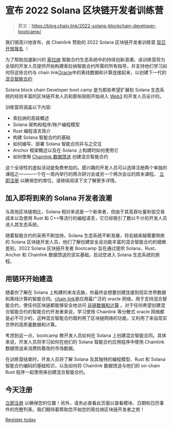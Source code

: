 # 宣布 2022 Solana 区块链开发者训练营

> 原文：<https://blog.chain.link/2022-solana-blockchain-developer-bootcamp/>

我们很高兴地宣布，由 Chainlink 赞助的 2022 Solana 区块链开发者训练营 [现已开放报名](https://chain.link/bootcamp/solana-2022) ！

为了帮助加速新兴的 [索拉纳](https://solana.com/) 智能合约生态系统中的持续创新浪潮，该训练营将为全球的开发人员提供开始构建索拉纳智能合约所需的所有指导，并支持他们学习如何将这些合约与 chain link[Oracle](https://chain.link/education/blockchain-oracles)中的离线数据和计算连接起来，以创建下一代的 [混合智能合约](https://blog.chain.link/hybrid-smart-contracts-explained/)

Solana block chain Developer boot camp 是为那些希望扩展到 Solana 生态系统的经验丰富的区块链开发人员和那些刚刚开始进入 [Web3](https://blog.chain.link/web3) 的开发人员设计的。

训练营将涵盖以下内容:

*   索拉纳的高级概述
*   Solana 架构和程序/账户编程模型
*   Rust 编程语言简介
*   构建 Solana 智能合约的基础
*   如何编写、部署 Solana 智能合同并与之交互
*   Anchor 框架概述以及在 Solana 上构建时如何使用它
*   如何使用 [Chainlink 数据馈送](https://data.chain.link/) 创建混合智能合约

这个全球性的虚拟活动是免费参加的。感兴趣的开发人员可以选择注册两个单独的课程之一——一个在一周内举行的两次研讨会或另一个两次会议的周末课程。 [立即注册](https://chain.link/bootcamp/solana-2022) 以确保您的席位，请继续阅读下文了解更多详情。

## 加入即将到来的 Solana 开发者浪潮

与其他区块链相比，Solana 相对来说是一个新来者，但由于其高吞吐量和低交易成本以及使用 Rust 和 C++等流行的编程语言，它已经吸引了数以千计的开发人员进入其生态系统。

随着智能合约的采用不断加快，Solana 生态系统不断发展，将会越来越需要熟练的 Solana 区块链开发人员，他们了解创建安全且功能丰富的混合智能合约的细微差别。2022 Solana 区块链开发者 Bootcamp 旨在通过提供 Solana、Rust、Anchor 和 Chainlink 数据馈送的坚实基础，启动您进入 Solana 生态系统的旅程。

## 用链环开始建造

随着你了解在 Solana 上构建的来龙去脉，你最终会想要创建连接到现实世界数据和离线计算的智能合同。[chain link](https://chain.link/)是应用最广泛的 oracle 网络，用于支持混合智能合约，使任何区块链都能够安全地访问 [非链数据和计算](https://blog.chain.link/how-chainlink-supports-any-off-chain-data-resource-and-computation/) 。对于任何希望创建混合智能合约的智能合约开发者来说，学习使用 Chainlink 等分散式 oracle 网络都是必不可少的，这种混合智能合约既利用了区块链网络的功能，又利用了来自现实世界的高质量数据和计算。

考虑到这一点，bootcamp 教开发人员如何在 Solana 上创建混合智能合同。具体来说，开发人员将学习如何在他们的 Solana 智能合约应用程序中使用 Chainlink 数据馈送来消费防篡改的市场数据。

在训练营结束时，开发人员将了解 Solana 及其独特的编程模型、Rust 和 Solana 智能合约编码的基础知识，以及如何将 Chainlink 数据馈送与他们的 on-chain Rust 程序一起使用来创建混合智能合约。

## 今天注册

[立即注册](https://chainlinkcommunity.typeform.com/to/uJSCgEL8?utm_source=xxxxx&utm_medium=xxxxx&utm_campaign=xxxxx&utm_term=xxxxx&utm_content=xxxxx) 以确保您的位置！另外，请务必查看此页面[](https://chain.link/bootcamp/solana-2022)以查看模块、日期和日历事件的完整列表。我们期待着帮助您开始您的索拉纳区块链开发者之旅！

[Register today](https://chainlinkcommunity.typeform.com/to/uJSCgEL8?utm_source=xxxxx&utm_medium=xxxxx&utm_campaign=xxxxx&utm_term=xxxxx&utm_content=xxxxx&typeform-source=www.google.com)
